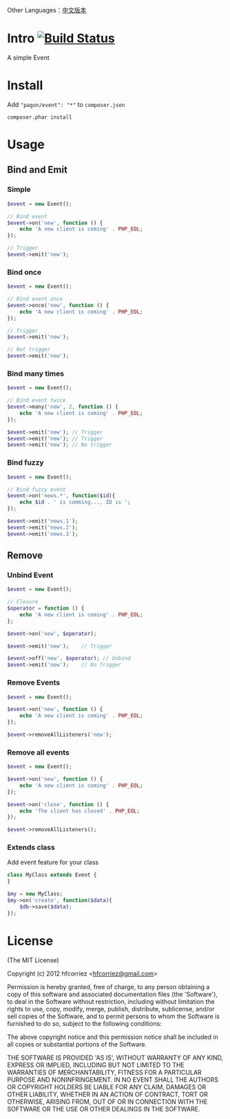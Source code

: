 Other Languages：[中文版本](./README_zh.md)

# Intro [![Build Status](https://travis-ci.org/component-php/event.png)](https://travis-ci.org/component-php/event)

A simple Event

# Install

Add `"pagon/event": "*"` to `composer.json`

```
composer.phar install
```

# Usage

## Bind and Emit

### Simple

```php
$event = new Event();

// Bind event
$event->on('new', function () {
    echo 'A new client is coming' . PHP_EOL;
});

// Trigger
$event->emit('new');
```

### Bind once

```php
$event = new Event();

// Bind event once
$event->once('new', function () {
    echo 'A new client is coming' . PHP_EOL;
});

// Trigger
$event->emit('new');

// Not trigger
$event->emit('new');
```

### Bind many times

```php
$event = new Event();

// Bind event twice
$event->many('new', 2, function () {
    echo 'A new client is coming' . PHP_EOL;
});

$event->emit('new'); // Trigger
$event->emit('new'); // Trigger
$event->emit('new'); // No trigger
```

### Bind fuzzy

```php
$event = new Event();

// Bind fuzzy event
$event->on('news.*', function($id){
    echo $id . ' is comming..., ID is ';
});

$event->emit('news.1');
$event->emit('news.2');
$event->emit('news.3');
```

## Remove

### Unbind Event

```php
$event = new Event();

// Closure
$operator = function () {
    echo 'A new client is coming' . PHP_EOL;
};

$event->on('new', $operator);

$event->emit('new');    // Trigger

$event->off('new', $operator); // Unbind
$event->emit('new');    // No Trigger
```

### Remove Events

```php
$event = new Event();

$event->on('new', function () {
    echo 'A new client is coming' . PHP_EOL;
});

$event->removeAllListeners('new');
```

### Remove all events

```php
$event = new Event();

$event->on('new', function () {
    echo 'A new client is coming' . PHP_EOL;
});

$event->on('close', function () {
    echo 'The client has closed' . PHP_EOL;
});

$event->removeAllListeners();
```

### Extends class

Add event feature for your class

```php
class MyClass extends Event {
}

$my = new MyClass;
$my->on('create', function($data){
    $db->save($data);
});
```

License
=============

(The MIT License)

Copyright (c) 2012 hfcorriez &lt;hfcorriez@gmail.com&gt;

Permission is hereby granted, free of charge, to any person obtaining
a copy of this software and associated documentation files (the
'Software'), to deal in the Software without restriction, including
without limitation the rights to use, copy, modify, merge, publish,
distribute, sublicense, and/or sell copies of the Software, and to
permit persons to whom the Software is furnished to do so, subject to
the following conditions:

The above copyright notice and this permission notice shall be
included in all copies or substantial portions of the Software.

THE SOFTWARE IS PROVIDED 'AS IS', WITHOUT WARRANTY OF ANY KIND,
EXPRESS OR IMPLIED, INCLUDING BUT NOT LIMITED TO THE WARRANTIES OF
MERCHANTABILITY, FITNESS FOR A PARTICULAR PURPOSE AND NONINFRINGEMENT.
IN NO EVENT SHALL THE AUTHORS OR COPYRIGHT HOLDERS BE LIABLE FOR ANY
CLAIM, DAMAGES OR OTHER LIABILITY, WHETHER IN AN ACTION OF CONTRACT,
TORT OR OTHERWISE, ARISING FROM, OUT OF OR IN CONNECTION WITH THE
SOFTWARE OR THE USE OR OTHER DEALINGS IN THE SOFTWARE.